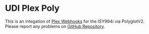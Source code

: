 # UDI Plex Poly
This is an integation of [Plex Webhooks](https://support.plex.tv/articles/115002267687-webhooks/) for the ISY994i via PolyglotV2.
Please report any problems on [GitHub Repository](https://github.com/ch491/udi-plex-poly/issues).
